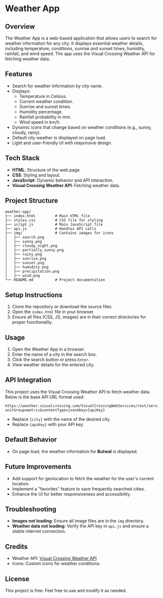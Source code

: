 # Weather App

## Overview
The Weather App is a web-based application that allows users to search for weather information for any city. It displays essential weather details, including temperature, conditions, sunrise and sunset times, humidity, rainfall, and wind speed. The app uses the Visual Crossing Weather API for fetching weather data.

## Features
- Search for weather information by city name.
- Displays:
  - Temperature in Celsius.
  - Current weather condition.
  - Sunrise and sunset times.
  - Humidity percentage.
  - Rainfall probability in mm.
  - Wind speed in km/h.
- Dynamic icons that change based on weather conditions (e.g., sunny, cloudy, rainy).
- Default city weather is displayed on page load.
- Light and user-friendly UI with responsive design.

## Tech Stack
- **HTML**: Structure of the web page.
- **CSS**: Styling and layout.
- **JavaScript**: Dynamic behavior and API interaction.
- **Visual Crossing Weather API**: Fetching weather data.

## Project Structure
```
weather-app/
├── index.html         # Main HTML file
├── styles.css         # CSS file for styling
├── script.js          # Main JavaScript file
├── api.js             # Handles API calls
├── img/               # Contains images for icons
│   ├── search.png
│   ├── sunny.png
│   ├── cloudy_night.png
│   ├── partially_sunny.png
│   ├── rainy.png
│   ├── sunrise.png
│   ├── sunset.png
│   ├── humidity.png
│   ├── precipitation.png
│   ├── wind.png
└── README.md          # Project documentation
```

## Setup Instructions
1. Clone the repository or download the source files.
2. Open the `index.html` file in your browser.
3. Ensure all files (CSS, JS, images) are in their correct directories for proper functionality.

## Usage
1. Open the Weather App in a browser.
2. Enter the name of a city in the search box.
3. Click the search button or press `Enter`.
4. View weather details for the entered city.

## API Integration
This project uses the Visual Crossing Weather API to fetch weather data. Below is the base API URL format used:
```
https://weather.visualcrossing.com/VisualCrossingWebServices/rest/services/timeline/{city}?unitGroup=metric&contentType=json&key={apiKey}
```
- Replace `{city}` with the name of the desired city.
- Replace `{apiKey}` with your API key.

## Default Behavior
- On page load, the weather information for **Butwal** is displayed.

## Future Improvements
- Add support for geolocation to fetch the weather for the user's current location.
- Implement a "favorites" feature to save frequently searched cities.
- Enhance the UI for better responsiveness and accessibility.

## Troubleshooting
- **Images not loading**: Ensure all image files are in the `img` directory.
- **Weather data not loading**: Verify the API key in `api.js` and ensure a stable internet connection.

## Credits
- Weather API: [Visual Crossing Weather API](https://www.visualcrossing.com/)
- Icons: Custom icons for weather conditions.

## License
This project is free. Feel free to use and modify it as needed.


